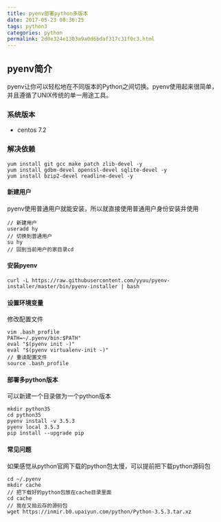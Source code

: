 ```yaml
---
title: pyenv部署python多版本
date: 2017-05-23 00:36:25
tags: python3
categories: python
permalink: 2d0e324e1303a9a0d6bdaf317c31f0c3.html
---
```

## pyenv简介
pyenv让你可以轻松地在不同版本的Python之间切换。pyenv使用起来很简单，并且遵循了UNIX传统的单一用途工具。
<!--more-->
### 系统版本

+ centos 7.2

### 解决依赖
```
yum install git gcc make patch zlib-devel -y
yum install gdbm-devel openssl-devel sqlite-devel -y
yum install bzip2-devel readline-devel -y
```
#### 新建用户
pyenv使用普通用户就能安装，所以就直接使用普通用户身份安装并使用
```
// 新建用户
useradd hy
// 切换到普通用户
su hy
// 回到当前用户的家目录cd
```
#### 安装pyenv
```
curl -L https://raw.githubusercontent.com/yyuu/pyenv-installer/master/bin/pyenv-installer | bash
```
#### 设置环境变量
修改配置文件
```
vim .bash_profile
PATH=~/.pyenv/bin:$PATH"
eval "$(pyenv init -)"
eval "$(pyenv virtualenv-init -)"
// 重读配置文件
source .bash_profile
```
#### 部署多python版本
可以新建一个目录做为一个python版本
```
mkdir python35
cd python35
pyenv install -v 3.5.3
pyenv local 3.5.3
pip install --upgrade pip
```
#### 常见问题
如果感觉从python官网下载的python包太慢，可以提前把下载python源码包
```
cd ~/.pyenv
mkdir cache
// 把下载好的python包放在cache目录里面
cd cache
// 我在又拍云存的源码包
wget https://inmir.b0.upaiyun.com/python/Python-3.5.3.tar.xz
```
